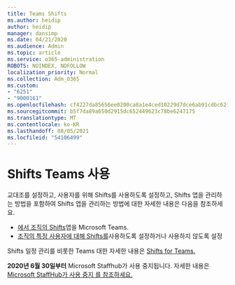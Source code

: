 ```yaml
---
title: Teams Shifts
ms.author: heidip
author: heidip
manager: dansimp
ms.date: 04/21/2020
ms.audience: Admin
ms.topic: article
ms.service: o365-administration
ROBOTS: NOINDEX, NOFOLLOW
localization_priority: Normal
ms.collection: Adm_O365
ms.custom:
- "6251"
- "9000161"
ms.openlocfilehash: cf4227da85656ee0200ca8a1e4ced10229d7dce6ab91cdbc62f63a41c899c80d
ms.sourcegitcommit: b5f7da89a650d2915dc652449623c78be6247175
ms.translationtype: MT
ms.contentlocale: ko-KR
ms.lasthandoff: 08/05/2021
ms.locfileid: "54106499"
---
```

# <a name="using-teams-shifts"></a>Shifts Teams 사용

교대조를 설정하고, 사용자를 위해 Shifts를 사용하도록 설정하고, Shifts 앱을 관리하는 방법을 포함하여 Shifts 앱을 관리하는 방법에 대한 자세한 내용은 다음을 참조하세요.
 
- [에서 조직의 Shifts](https://docs.microsoft.com/microsoftteams/expand-teams-across-your-org/shifts/manage-the-shifts-app-for-your-organization-in-teams#set-up-shifts)앱을 Microsoft Teams.
- [조직의 특정 사용자에 대해 Shifts를](https://docs.microsoft.com/microsoftteams/expand-teams-across-your-org/shifts/manage-the-shifts-app-for-your-organization-in-teams#enable-or-disable-shifts-for-specific-users-in-your-organization)사용하도록 설정하거나 사용하지 않도록 설정

Shifts 일정 관리를 비롯한 Teams 대한 자세한 내용은 [Shifts for Teams.](https://docs.microsoft.com/microsoftteams/expand-teams-across-your-org/shifts-for-teams-landing-page)

**2020년 6월 30일부터** Microsoft Staffhub가 사용 중지됩니다. 자세한 내용은 [Microsoft StaffHub가 사용 중지 를 참조하세요.](https://docs.microsoft.com/MicrosoftTeams/expand-teams-across-your-org/shifts/microsoft-staffhub-to-be-retired)

